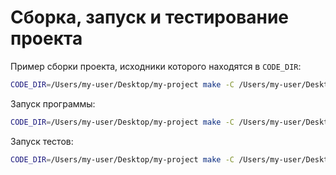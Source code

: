 # Сборка, запуск и тестирование проекта

Пример cборки проекта, исходники которого находятся в `CODE_DIR`:

```bash
CODE_DIR=/Users/my-user/Desktop/my-project make -C /Users/my-user/Desktop/oop/gcc build
```

Запуск программы:

```bash
CODE_DIR=/Users/my-user/Desktop/my-project make -C /Users/my-user/Desktop/oop/gcc run-main
```

Запуск тестов:

```bash
CODE_DIR=/Users/my-user/Desktop/my-project make -C /Users/my-user/Desktop/oop/gcc run-tests
```
